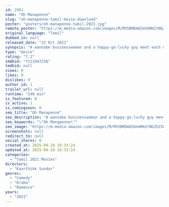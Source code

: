 ```yaml
---
id: 2981
name: "Oh Manapenne"
slug: "oh-manapenne-tamil-movie-download"
poster: "posters/oh-manapenne-tamil-2021.jpg"
remote_poster: "https://m.media-amazon.com/images/M/MV5BMDA0ZmVmMmItNGZhZS00MjY2LWFlOTctM2IwMDRmMDdkNDU4XkEyXkFqcGc@._V1_SX300.jpg"
original_language: "Tamil"
dubbed_in: null
released_date: "22 Oct 2021"
synopsis: "A wannabe businesswoman and a happy-go-lucky guy meet each other during an arranged marriage blind date but eventually team up to start a food truck on their own."
type: "movie"
rating: "7.2"
imdbid: "tt11947256"
tmdbid: null
views: 0
likes: 0
dislikes: 0
author_id: 1
trailer_url: null
runtime: "140 min"
is_featured: 0
is_active: 1
is_comingsoon: 0
seo_title: "Oh Manapenne"
seo_description: "A wannabe businesswoman and a happy-go-lucky guy meet each other during an arranged marriage blind date but eventually team up to start a food truck on their own."
seo_keywords: "\"Oh Manapenne\""
seo_image: "https://m.media-amazon.com/images/M/MV5BMDA0ZmVmMmItNGZhZS00MjY2LWFlOTctM2IwMDRmMDdkNDU4XkEyXkFqcGc@._V1_SX300.jpg"
screenshots: null
redirect_to: null
social_shares: 0
created_at: 2025-04-10 19:33:24
updated_at: 2025-04-10 19:33:24
categories:
  - "Tamil 2021 Movies"
directors:
  - "Kaarthikk Sundar"
genres:
  - "Comedy"
  - "Drama"
  - "Romance"
years:
  - "2021"
---
```

